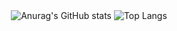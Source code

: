 <div align="center">
<img alt="Anurag&#39;s GitHub stats" src="https://github-readme-stats.vercel.app/api?username=lc044&amp&hide=contribs,prs;show_icons=true"/>
<img alt="Top Langs" src="https://github-readme-stats.vercel.app/api/top-langs/?username=anuraghazra&amp;layout=compact"/>
</div>

